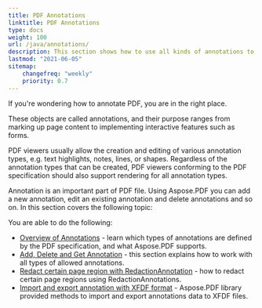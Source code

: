 ```yaml
---
title: PDF Annotations 
linktitle: PDF Annotations
type: docs
weight: 100
url: /java/annotations/
description: This section shows how to use all kinds of annotations to your PDF file with the Aspose.PDF library. Learn how to draw, open, or add an annotation with Java.
lastmod: "2021-06-05"    
sitemap:
    changefreq: "weekly"
    priority: 0.7
---
```


If you're wondering how to annotate PDF, you are in the right place.

These objects are called annotations, and their purpose ranges from marking up page content to implementing interactive features such as forms.

PDF viewers usually allow the creation and editing of various annotation types, e.g. text highlights, notes, lines, or shapes. Regardless of the annotation types that can be created, PDF viewers conforming to the PDF specification should also support rendering for all annotation types.

Annotation is an important part of PDF file. Using Aspose.PDF you can add a new annotation, edit an existing annotation and delete annotations and so on. In this section covers the following topic:

You are able to do the following:

- [Overview of Annotations](/pdf/java/overview-of-annotations/) - learn which types of annotations are defined by the PDF specification, and what Aspose.PDF supports.
- [Add, Delete and Get Annotation](/pdf/java/add-delete-and-get-annotation/) - this section explains how to work with all types of allowed annotations.
- [Redact certain page region with RedactionAnnotation](/pdf/java/redact-certain-page-region-with-redactionannotation/) - how to redact certain page regions using RedactionAnnotations.
- [Import and export annotation with XFDF format](/pdf/java/import-export-xfdf/) - Aspose.PDF library provided methods to import and export annotations data to XFDF files.
